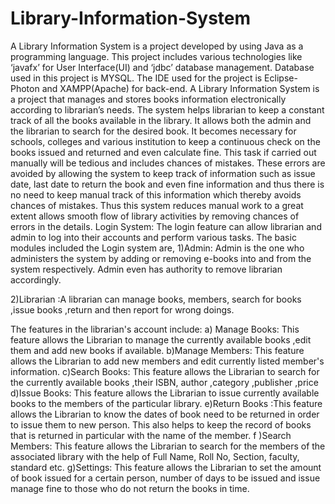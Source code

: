 # Library-Information-System

A Library Information System is a project developed by using Java as a programming language. This project includes various technologies like ‘javafx’ for User Interface(UI) and ‘jdbc’ database management. Database used in this project is MYSQL.
The IDE used for the project is Eclipse-Photon and XAMPP(Apache) for back-end.
A Library Information System is a project that manages and stores books information electronically according to librarian’s needs.
The system helps librarian to keep a constant track of all the books available in the library. 
It allows both the admin and the librarian to search for the desired book. 
It becomes necessary for schools, colleges and various institution to keep a continuous check on the books issued and returned and even calculate fine. This task if carried out manually will be tedious and includes chances of mistakes. These errors are avoided by allowing the system to keep track of information such as issue date, last date to return the book and even fine information and thus there is no need to keep manual track of this information which thereby avoids chances of mistakes. Thus this system reduces manual work to a great extent allows smooth flow of library activities by removing chances of errors in the details.
Login System: The login feature can allow librarian and admin to log into their accounts and perform various tasks.
The basic modules included the Login system are,
1)Admin:
 Admin is the one who administers the system by adding or removing e-books into and from the system respectively. Admin even has authority to remove librarian accordingly.

2)Librarian :A librarian can manage books, members, search for books ,issue books ,return and then report for wrong doings.

The features in the librarian's account include:
a) Manage Books: This feature allows the Librarian to manage the currently available books ,edit them and add new books if available.
b)Manage Members: This feature allows the Librarian to add new members and edit currently listed member's information.
c)Search Books: This feature allows the Librarian to search for the currently available books ,their  ISBN, author ,category ,publisher ,price
d)Issue Books: This feature allows the Librarian to issue currently available books to the members of the particular library.
e)Return Books :This feature allows the Librarian to know the dates of  book need to be returned in order to issue them to new person. This also helps to keep the record of books that is returned in particular with the name of the member.
f )Search Members: This feature allows the Librarian to search for the members of the associated library with the help of Full Name, Roll No, Section, faculty, standard etc.
g)Settings: This feature allows the Librarian to set the amount of book issued for a certain person, number of days to be issued and issue manage fine to those who do not return the books in time.
